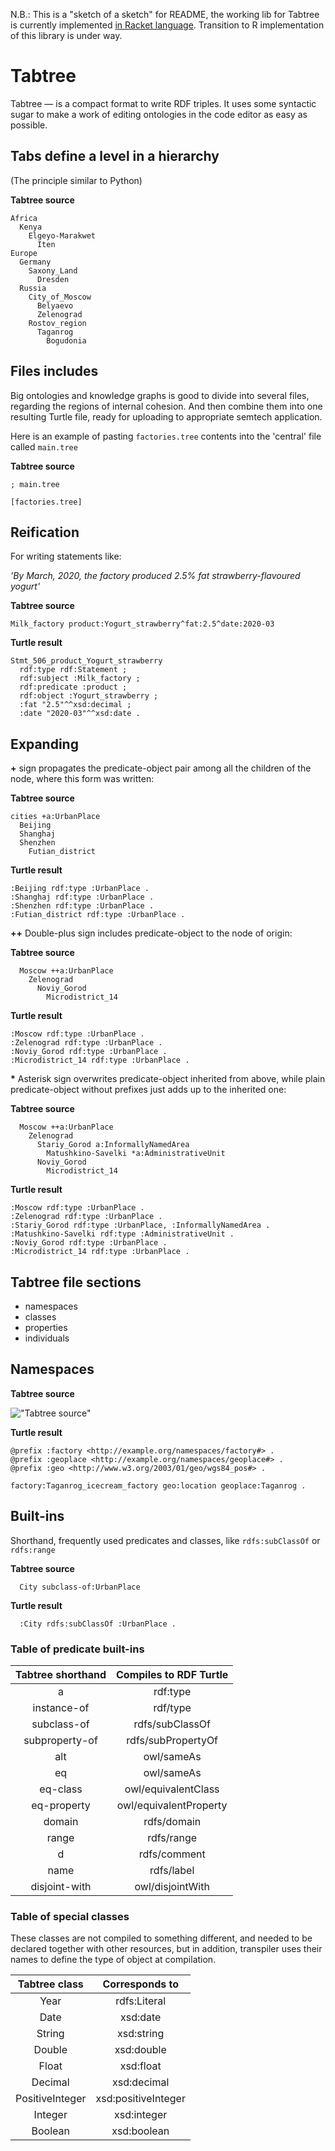 N.B.: This is a "sketch of a sketch" for README, the working lib for Tabtree is currently implemented [in Racket language](https://github.com/prozion/tabtree-racket). Transition to R implementation of this library is under way.

# Tabtree

Tabtree &mdash; is a compact format to write RDF triples. It uses some syntactic sugar to make a work of editing ontologies in the code editor as easy as possible.

## Tabs define a level in a hierarchy

(The principle similar to Python)

**Tabtree source**
```tabtree
Africa
  Kenya
    Elgeyo-Marakwet
      Iten
Europe
  Germany
    Saxony_Land
      Dresden
  Russia
    City_of_Moscow
      Belyaevo
      Zelenograd
    Rostov_region
      Taganrog
        Bogudonia
```

## Files includes

Big ontologies and knowledge graphs is good to divide into several files, regarding the regions of internal cohesion. And then combine them into one resulting Turtle file, ready for uploading to appropriate semtech application.

Here is an example of pasting `factories.tree` contents into the 'central' file called `main.tree`

**Tabtree source**
```tabtree
; main.tree

[factories.tree]
```

## Reification

For writing statements like:

*'By March, 2020, the factory produced 2.5% fat strawberry-flavoured yogurt'*

**Tabtree source**
```tabtree
Milk_factory product:Yogurt_strawberry^fat:2.5^date:2020-03
```

**Turtle result**
```turtle
Stmt_506_product_Yogurt_strawberry
  rdf:type rdf:Statement ;
  rdf:subject :Milk_factory ;
  rdf:predicate :product ;
  rdf:object :Yogurt_strawberry ;
  :fat "2.5"^^xsd:decimal ;
  :date "2020-03"^^xsd:date .
```

## Expanding

**+** sign propagates the predicate-object pair among all the children of the node, where this form was written:

**Tabtree source**
```tabtree
cities +a:UrbanPlace
  Beijing
  Shanghaj
  Shenzhen
    Futian_district
```

**Turtle result**
```turtle
:Beijing rdf:type :UrbanPlace .
:Shanghaj rdf:type :UrbanPlace .
:Shenzhen rdf:type :UrbanPlace .
:Futian_district rdf:type :UrbanPlace .
```

**++** Double-plus sign includes predicate-object to the node of origin:

**Tabtree source**
```tabtree
  Moscow ++a:UrbanPlace
    Zelenograd
      Noviy_Gorod
        Microdistrict_14
```

**Turtle result**
```turtle
:Moscow rdf:type :UrbanPlace .
:Zelenograd rdf:type :UrbanPlace .
:Noviy_Gorod rdf:type :UrbanPlace .
:Microdistrict_14 rdf:type :UrbanPlace .
```

<b>*</b> Asterisk sign overwrites predicate-object inherited from above, while plain predicate-object without prefixes just adds up to the inherited one:

**Tabtree source**
```tabtree
  Moscow ++a:UrbanPlace
    Zelenograd
      Stariy_Gorod a:InformallyNamedArea
        Matushkino-Savelki *a:AdministrativeUnit
      Noviy_Gorod
        Microdistrict_14
```

**Turtle result**
```turtle
:Moscow rdf:type :UrbanPlace .
:Zelenograd rdf:type :UrbanPlace .
:Stariy_Gorod rdf:type :UrbanPlace, :InformallyNamedArea .
:Matushkino-Savelki rdf:type :AdministrativeUnit .
:Noviy_Gorod rdf:type :UrbanPlace .
:Microdistrict_14 rdf:type :UrbanPlace .
```

## Tabtree file sections

- namespaces
- classes
- properties
- individuals

## Namespaces

**Tabtree source**
<!-- ```tabtree
namespaces
  factory ns:http://example.org/namespaces/factory#
  geoplace ns:http://example.org/namespaces/geoplace#
  geo ns:http://www.w3.org/2003/01/geo/wgs84_pos#
individuals
  factory/Taganrog_icecream_factory geo/location:geoplace/Taganrog
``` -->

!["**Tabtree source**"](docs/images/p1.png?raw=true "Namespaces example")

**Turtle result**
```
@prefix :factory <http://example.org/namespaces/factory#> .
@prefix :geoplace <http://example.org/namespaces/geoplace#> .
@prefix :geo <http://www.w3.org/2003/01/geo/wgs84_pos#> .

factory:Taganrog_icecream_factory geo:location geoplace:Taganrog .

```

## Built-ins

Shorthand, frequently used predicates and classes, like `rdfs:subClassOf` or `rdfs:range`

**Tabtree source**
```
  City subclass-of:UrbanPlace
```

**Turtle result**
```
  :City rdfs:subClassOf :UrbanPlace .
```

### Table of predicate built-ins

| Tabtree shorthand | Compiles to RDF Turtle |
| :---:   | :---: |
| a | rdf:type |
| instance-of | rdf/type |
| subclass-of | rdfs/subClassOf |
| subproperty-of | rdfs/subPropertyOf |
| alt | owl/sameAs |
| eq | owl/sameAs |
| eq-class | owl/equivalentClass |
| eq-property | owl/equivalentProperty |
| domain | rdfs/domain |
| range | rdfs/range |
| d | rdfs/comment |
| name | rdfs/label |
| disjoint-with | owl/disjointWith |

### Table of special classes

These classes are not compiled to something different, and needed to be declared together with other resources, but in addition, transpiler uses their names to define the type of object at compilation.

| Tabtree class | Corresponds to |
| :---:   | :---: |
| Year | rdfs:Literal |
| Date | xsd:date |
| String | xsd:string |
| Double | xsd:double |
| Float | xsd:float |
| Decimal | xsd:decimal |
| PositiveInteger | xsd:positiveInteger |
| Integer | xsd:integer |
| Boolean | xsd:boolean |
